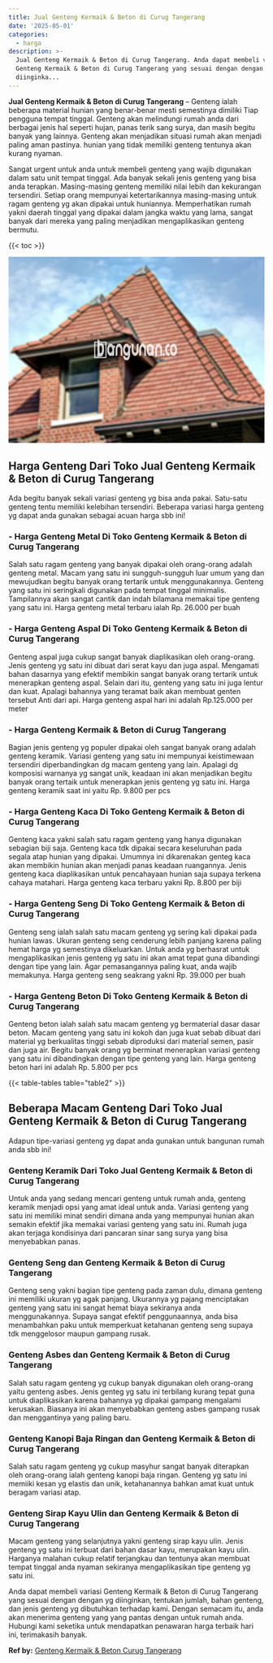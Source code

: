 ```yaml
---
title: Jual Genteng Kermaik & Beton di Curug Tangerang
date: '2025-05-01'
categories:
  - harga
description: >-
  Jual Genteng Kermaik & Beton di Curug Tangerang. Anda dapat membeli variasi
  Genteng Kermaik & Beton di Curug Tangerang yang sesuai dengan dengan yg
  diinginka...
---
```


**Jual Genteng Kermaik & Beton di Curug Tangerang** – Genteng ialah beberapa material hunian yang benar-benar mesti semestinya dimiliki Tiap pengguna tempat tinggal. Genteng akan melindungi rumah anda dari berbagai jenis hal seperti hujan, panas terik sang surya, dan masih begitu banyak yang lainnya. Genteng akan menjadikan situasi rumah akan menjadi paling aman pastinya. hunian yang tidak memiliki genteng tentunya akan kurang nyaman.

Sangat urgent untuk anda untuk membeli genteng yang wajib digunakan dalam satu unit tempat tinggal. Ada banyak sekali jenis genteng yang bisa anda terapkan. Masing-masing genteng memiliki nilai lebih dan kekurangan tersendiri. Setiap orang mempunyai ketertarikannya masing-masing untuk ragam genteng yg akan dipakai untuk huniannya. Memperhatikan rumah yakni daerah tinggal yang dipakai dalam jangka waktu yang lama, sangat banyak dari mereka yang paling menjadikan mengaplikasikan genteng bermutu.

{{< toc >}}

![Jual Genteng Kermaik & Beton di Curug Tangerang](/images/genteng-minimalis-murah23.png)

## Harga Genteng Dari Toko Jual Genteng Kermaik & Beton di Curug Tangerang

Ada begitu banyak sekali variasi genteng yg bisa anda pakai. Satu-satu genteng tentu memiliki kelebihan tersendiri. Beberapa variasi harga genteng yg dapat anda gunakan sebagai acuan harga sbb ini!

### \- Harga Genteng Metal Di Toko Genteng Kermaik & Beton di Curug Tangerang

Salah satu ragam genteng yang banyak dipakai oleh orang-orang adalah genteng metal. Macam yang satu ini sungguh-sungguh luar umum yang dan mewujudkan begitu banyak orang tertarik untuk menggunakannya. Genteng yang satu ini seringkali digunakan pada tempat tinggal minimalis. Tampilannya akan sangat cantik dan indah bilamana memakai tipe genteng yang satu ini. Harga genteng metal terbaru ialah Rp. 26.000 per buah

### \- Harga Genteng Aspal Di Toko Genteng Kermaik & Beton di Curug Tangerang

Genteng aspal juga cukup sangat banyak diaplikasikan oleh orang-orang. Jenis genteng yg satu ini dibuat dari serat kayu dan juga aspal. Mengamati bahan dasarnya yang efektif membikin sangat banyak orang tertarik untuk menerapkan genteng aspal. Selain dari itu, genteng yang satu ini juga lentur dan kuat. Apalagi bahannya yang teramat baik akan membuat genten tersebut Anti dari api. Harga genteng aspal hari ini adalah Rp.125.000 per meter

### \- Harga Genteng Kermaik & Beton di Curug Tangerang

Bagian jenis genteng yg populer dipakai oleh sangat banyak orang adalah genteng keramik. Variasi genteng yang satu ini mempunyai keistimewaan tersendiri diperbandingkan dg macam genteng yang lain. Apalagi dg komposisi warnanya yg sangat unik, keadaan ini akan menjadikan begitu banyak orang tertaik untuk menerapkan jenis genteng yg satu ini. Harga genteng keramik saat ini yaitu Rp. 9.800 per pcs

### \- Harga Genteng Kaca Di Toko Genteng Kermaik & Beton di Curug Tangerang

Genteng kaca yakni salah satu ragam genteng yang hanya digunakan sebagian biji saja. Genteng kaca tdk dipakai secara keseluruhan pada segala atap hunian yang dipakai. Umumnya ini dikarenakan genteg kaca akan membikin hunian akan menjadi panas keadaan ruangannya. Jenis genteng kaca diaplikasikan untuk pencahayaan hunian saja supaya terkena cahaya matahari. Harga genteng kaca terbaru yakni Rp. 8.800 per biji

### \- Harga Genteng Seng Di Toko Genteng Kermaik & Beton di Curug Tangerang

Genteng seng ialah salah satu macam genteng yg sering kali dipakai pada hunian lawas. Ukuran genteng seng cenderung lebih panjang karena paling hemat harga yg semestinya dikeluarkan. Untuk anda yg berhasrat untuk mengaplikasikan jenis genteng yg satu ini akan amat tepat guna dibandingi dengan tipe yang lain. Agar pemasangannya paling kuat, anda wajib memakunya. Harga genteng seng seakrang yakni Rp. 39.000 per buah

### \- Harga Genteng Beton Di Toko Genteng Kermaik & Beton di Curug Tangerang

Genteng beton ialah salah satu macam genteng yg bermaterial dasar dasar beton. Macam genteng yang satu ini kokoh dan juga kuat sebab dibuat dari material yg berkualitas tinggi sebab diproduksi dari material semen, pasir dan juga air. Begitu banyak orang yg berminat menerapkan variasi genteng yang satu ini dibandingkan dengan tipe genteng yang lain. Harga genteng beton hari ini adalah Rp. 5.800 per pcs

{{< table-tables table="table2" >}}

## Beberapa Macam Genteng Dari Toko Jual Genteng Kermaik & Beton di Curug Tangerang

Adapun tipe-variasi genteng yg dapat anda gunakan untuk bangunan rumah anda sbb ini!

### Genteng Keramik Dari Toko Jual Genteng Kermaik & Beton di Curug Tangerang

Untuk anda yang sedang mencari genteng untuk rumah anda, genteng keramik menjadi opsi yang amat ideal untuk anda. Variasi genteng yang satu ini memiliki minat sendiri dimana anda yang mempunyai hunian akan semakin efektif jika memakai variasi genteng yang satu ini. Rumah juga akan terjaga kondisinya dari pancaran sinar sang surya yang bisa menyebabkan panas.

### Genteng Seng dan Genteng Kermaik & Beton di Curug Tangerang

Genteng seng yakni bagian tipe genteng pada zaman dulu, dimana genteng ini memiliki ukuran yg agak panjang. Ukurannya yg pajang menciptakan genteng yang satu ini sangat hemat biaya sekiranya anda menggunakannya. Supaya sangat efektif penggunaannya, anda bisa menambahkan paku untuk memperkuat ketahanan genteng seng supaya tdk menggelosor maupun gampang rusak.

### Genteng Asbes dan Genteng Kermaik & Beton di Curug Tangerang

Salah satu ragam genteng yg cukup banyak digunakan oleh orang-orang yaitu genteng asbes. Jenis genteg yg satu ini terbilang kurang tepat guna untuk diaplikasikan karena bahannya yg dipakai gampang mengalami kerusakan. Biasanya ini akan menyebabkan genteng asbes gampang rusak dan menggantinya yang paling baru.

### Genteng Kanopi Baja Ringan dan Genteng Kermaik & Beton di Curug Tangerang

Salah satu ragam genteng yg cukup masyhur sangat banyak diterapkan oleh orang-orang ialah genteng kanopi baja ringan. Genteng yg satu ini memiiki kesan yg elastis dan unik, ketahanannya bahkan amat kuat untuk beragam variasi atap.

### Genteng Sirap Kayu Ulin dan Genteng Kermaik & Beton di Curug Tangerang

Macam genteng yang selanjutnya yakni genteng sirap kayu ulin. Jenis genteng yg satu ini terbuat dari bahan dasar kayu, merupakan kayu ulin. Harganya malahan cukup relatif terjangkau dan tentunya akan membuat tempat tinggal anda nyaman sekiranya mengaplikasikan tipe genteng yg satu ini.

Anda dapat membeli variasi Genteng Kermaik & Beton di Curug Tangerang yang sesuai dengan dengan yg diinginkan, tentukan jumlah, bahan genteng, dan jenis genteng yg dibutuhkan terhadap kami. Dengan semacam itu, anda akan menerima genteng yang yang pantas dengan untuk rumah anda. Hubungi kami seketika untuk mendapatkan penawaran harga terbaik hari ini, terimakasih banyak.

**Ref by:**  [Genteng Kermaik & Beton  Curug Tangerang](https://id.wikipedia.org/wiki/Genteng)
